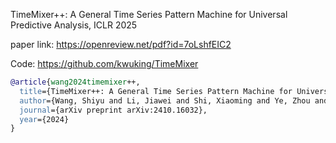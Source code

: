 TimeMixer++: A General Time Series Pattern Machine for Universal Predictive Analysis, ICLR 2025

paper link: https://openreview.net/pdf?id=7oLshfEIC2

Code: https://github.com/kwuking/TimeMixer

```bibtex
@article{wang2024timemixer++,
  title={TimeMixer++: A General Time Series Pattern Machine for Universal Predictive Analysis},
  author={Wang, Shiyu and Li, Jiawei and Shi, Xiaoming and Ye, Zhou and Mo, Baichuan and Lin, Wenze and Ju, Shengtong and Chu, Zhixuan and Jin, Ming},
  journal={arXiv preprint arXiv:2410.16032},
  year={2024}
}
```